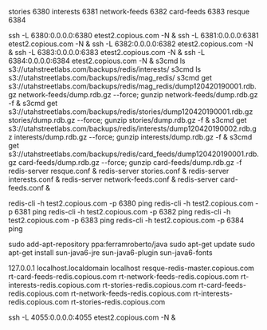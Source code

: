 
stories 6380
interests 6381
network-feeds 6382
card-feeds 6383
resque 6384


ssh -L 6380:0.0.0.0:6380 etest2.copious.com -N &
ssh -L 6381:0.0.0.0:6381 etest2.copious.com -N &
ssh -L 6382:0.0.0.0:6382 etest2.copious.com -N &
ssh -L 6383:0.0.0.0:6383 etest2.copious.com -N &
ssh -L 6384:0.0.0.0:6384 etest2.copious.com -N &
s3cmd ls s3://utahstreetlabs.com/backups/redis/interests/
s3cmd ls s3://utahstreetlabs.com/backups/redis/mag_redis/
s3cmd get s3://utahstreetlabs.com/backups/redis/mag_redis/dump120420190001.rdb.gz network-feeds/dump.rdb.gz --force; gunzip network-feeds/dump.rdb.gz -f &
s3cmd get s3://utahstreetlabs.com/backups/redis/stories/dump120420190001.rdb.gz stories/dump.rdb.gz --force; gunzip stories/dump.rdb.gz -f &
s3cmd get s3://utahstreetlabs.com/backups/redis/interests/dump120420190002.rdb.gz interests/dump.rdb.gz --force; gunzip interests/dump.rdb.gz -f &
s3cmd get s3://utahstreetlabs.com/backups/redis/card_feeds/dump120420190001.rdb.gz card-feeds/dump.rdb.gz --force; gunzip card-feeds/dump.rdb.gz -f
redis-server resque.conf &
redis-server stories.conf &
redis-server interests.conf &
redis-server network-feeds.conf &
redis-server card-feeds.conf &

redis-cli -h test2.copious.com -p 6380 ping
redis-cli -h test2.copious.com -p 6381 ping
redis-cli -h test2.copious.com -p 6382 ping
redis-cli -h test2.copious.com -p 6383 ping
redis-cli -h test2.copious.com -p 6384 ping


sudo add-apt-repository ppa:ferramroberto/java
sudo apt-get update
sudo apt-get install sun-java6-jre sun-java6-plugin sun-java6-fonts


127.0.0.1 localhost.localdomain localhost resque-redis-master.copious.com rt-card-feeds-redis.copious.com rt-network-feeds-redis.copious.com rt-interests-redis.copious.com rt-stories-redis.copious.com
rt-card-feeds-redis.copious.com rt-network-feeds-redis.copious.com rt-interests-redis.copious.com rt-stories-redis.copious.com

ssh -L 4055:0.0.0.0:4055 etest2.copious.com -N &
